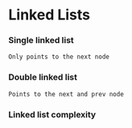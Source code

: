 # Linked Lists

### Single linked list

    Only points to the next node

### Double linked list

    Points to the next and prev node

### Linked list complexity